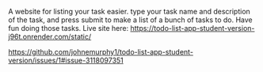 A website for listing your task easier.
type your task name and description of the task, and press submit to make a list of a bunch of tasks to do.
Have fun doing those tasks.
Live site here:
https://todo-list-app-student-version-j96t.onrender.com/static/

https://github.com/johnemurphy1/todo-list-app-student-version/issues/1#issue-3118097351
